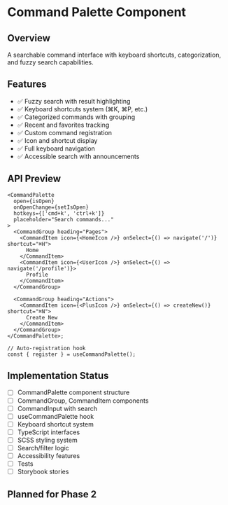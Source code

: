 # Command Palette Component

## Overview

A searchable command interface with keyboard shortcuts, categorization, and fuzzy search capabilities.

## Features

- ✅ Fuzzy search with result highlighting
- ✅ Keyboard shortcuts system (⌘K, ⌘P, etc.)
- ✅ Categorized commands with grouping
- ✅ Recent and favorites tracking
- ✅ Custom command registration
- ✅ Icon and shortcut display
- ✅ Full keyboard navigation
- ✅ Accessible search with announcements

## API Preview

```tsx
<CommandPalette
  open={isOpen}
  onOpenChange={setIsOpen}
  hotkeys={['cmd+k', 'ctrl+k']}
  placeholder="Search commands..."
>
  <CommandGroup heading="Pages">
    <CommandItem icon={<HomeIcon />} onSelect={() => navigate('/')} shortcut="⌘H">
      Home
    </CommandItem>
    <CommandItem icon={<UserIcon />} onSelect={() => navigate('/profile')}>
      Profile
    </CommandItem>
  </CommandGroup>

  <CommandGroup heading="Actions">
    <CommandItem icon={<PlusIcon />} onSelect={() => createNew()} shortcut="⌘N">
      Create New
    </CommandItem>
  </CommandGroup>
</CommandPalette>;

// Auto-registration hook
const { register } = useCommandPalette();
```

## Implementation Status

- [ ] CommandPalette component structure
- [ ] CommandGroup, CommandItem components
- [ ] CommandInput with search
- [ ] useCommandPalette hook
- [ ] Keyboard shortcut system
- [ ] TypeScript interfaces
- [ ] SCSS styling system
- [ ] Search/filter logic
- [ ] Accessibility features
- [ ] Tests
- [ ] Storybook stories

## Planned for Phase 2
